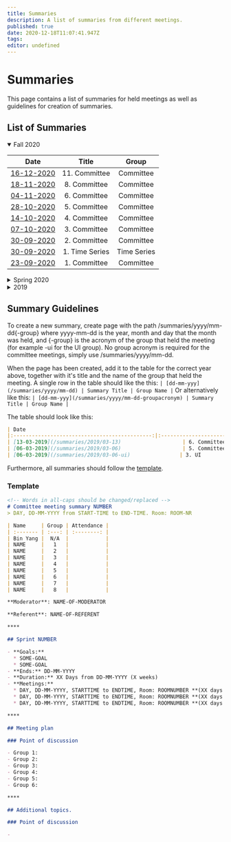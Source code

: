 ```yaml
---
title: Summaries
description: A list of summaries from different meetings.
published: true
date: 2020-12-18T11:07:41.947Z
tags: 
editor: undefined
---
```


# Summaries

This page contains a list of summaries for held meetings as well as guidelines for creation of summaries.

## List of Summaries

<details open>
<summary>Fall 2020</summary>

| Date        																		| Title          					| Group  			|
|:-----------------------------------------------:|:-----------------------:|:-----------:|
| [16-12-2020](/summaries/2020/12-16) 						| 11. Committee 					| Committee 	|
| [18-11-2020](/summaries/2020/11-18) 						| 8. Committee 						| Committee 	|
| [04-11-2020](/summaries/2020/10-28)							| 6. Committee 						| Committee 	| 
| [28-10-2020](/summaries/2020/10-28) 						| 5. Committee 						| Committee 	| 
| [14-10-2020](/summaries/2020/10-14) 						| 4. Committee 						| Committee 	|
| [07-10-2020](/summaries/2020/10-07) 						| 3. Committee 						| Committee 	|
| [30-09-2020](/summaries/2020/09-30) 						| 2. Committee 						| Committee 	|
| [30-09-2020](/summaries/2020/09-30-time-series) | 1. Time Series 					| Time Series |
| [23-09-2020](/summaries/2020/09-23)			  	 		| 1. Committee 						| Committee 	|



</details>

<details close>
<summary>Spring 2020</summary>

| Date        																	| Title          					| Group  			|
|:---------------------------------------------:|:-----------------------:|:-----------:|
| [20-05-2020](/summaries/2020/05-20)           | 15. Committee           | Committee   |
| [13-05-2020](/summaries/2020/05-13)           | 14. Committee           | Committee   |
| [06-05-2020](/summaries/2020/05-06)           | 13. Committee           | Committee   |
| [29-04-2020](/summaries/2020/04-29)           | 12. Committee           | Committee   |
| [22-04-2020](/summaries/2020/04-22)           | 11. Committee           | Committee   |
| [15-04-2020](/summaries/2020/04-15)           | 10. Committee           | Committee   |
| [08-04-2020](/summaries/2020/04-08)           | 9. Committee            | Committee   |
| [01-04-2020](/summaries/2020/04-01)           | 8. Committee            | Committee   |
| [25-03-2020](/summaries/2020/03-25)           | 7. Committee            | Committee   |
| [18-03-2020](/summaries/2020/03-18)           | 6. Committee            | Committee   |
| [11-03-2020](/summaries/2020/03-11)  	 				| 5. Committee 						| Committee 	|
| [04-03-2020](/summaries/2020/03-04)  	 				| 4. Committee 						| Committee 	|
| [26-02-2020](/summaries/2020/02-26)  	 				| 3. Committee 						| Committee 	|
| [19-02-2020](/summaries/2020/02-19)  	 				| 2. Committee 						| Committee 	|
| [13-02-2020](/summaries/2020/02-13)			  	 	| 1. Committee 						| Committee 	|

</details>
<details close>
<summary>2019</summary>

| Date        																	| Title          					| Group  			|
|:---------------------------------------------:|:-----------------------:|:-----------:|
| [13-03-2019](/summaries/2019/03-13)						| 6. Committee 						| Committee 	|
| [06-03-2019](/summaries/2019/03-06)						| 5. Committee 						| Committee 	|
| [06-03-2019](/summaries/2019/03-06-ui)				| 3. UI				 						| UI				 	|
| [27-02-2019](/summaries/2019/02-27)						| 4. Committee 						| Committee 	|
| [27-02-2019](/summaries/2019/02-27-ui)				| 2. UI				 						| UI				 	|
| [20-02-2019](/summaries/2019/02-20)						| 3. Committee 						| Committee 	|
| [20-02-2019](/summaries/2019/02-20-ui)				| 1. UI				 						| UI				 	|
| [13-02-2019](/summaries/2019/02-13)						| 2. Committee 						| Committee 	|
| [06-02-2019](/summaries/2019/02-06)  	 				| 1. Committee 						| Committee 	|
 
</details>

## Summary Guidelines
To create a new summary, create page with the path /summaries/yyyy/mm-dd{-group} where yyyy-mm-dd is the year, month and day that the month was held, and {-group} is the acronym of the group that held the meeting (for example -ui for the UI group). No group acronym is required for the committee meetings, simply use /summaries/yyyy/mm-dd.

When the page has been created, add it to the table for the correct year above, together with it's title and the name of the group that held the meeting.
A single row in the table should like the this:
`| [dd-mm-yyy](/summaries/yyyy/mm-dd) | Summary Title | Group Name |`
Or alternatively like this:
`| [dd-mm-yyy](/summaries/yyyy/mm-dd-groupacronym) | Summary Title | Group Name |`

The table should look like this:
```md
| Date        																	| Title          					| Group  		 |
|:---------------------------------------------:|:------------------------:|:------------:|
| [13-03-2019](/summaries/2019/03-13)					 | 6. Committee 						| Committee 	|
| [06-03-2019](/summaries/2019/03-06)					 | 5. Committee 						| Committee 	|
| [06-03-2019](/summaries/2019/03-06-ui)				| 3. UI				 			 		| UI				  |
```

Furthermore, all summaries should follow the [template](#template).

### Template
```md
<!-- Words in all-caps should be changed/replaced -->
# Committee meeting summary NUMBER
> DAY, DD-MM-YYYY from START-TIME to END-TIME. Room: ROOM-NR

| Name     | Group | Attendance |
| :------- | :---: | :--------: |
| Bin Yang |  N/A  |            |
| NAME     |   1   |            |
| NAME     |   2   |            |
| NAME     |   3   |            |
| NAME     |   4   |            |
| NAME     |   5   |            |
| NAME     |   6   |            |
| NAME     |   7   |            |
| NAME     |   8   |            |

**Moderator**: NAME-OF-MODERATOR

**Referent**: NAME-OF-REFERENT

****

## Sprint NUMBER

- **Goals:**
  * SOME-GOAL
  * SOME-GOAL
- **Ends:** DD-MM-YYYY
- **Duration:** XX Days from DD-MM-YYYY (X weeks)
- **Meetings:**
  * DAY, DD-MM-YYYY, STARTTIME to ENDTIME, Room: ROOMNUMBER **(XX days left of sprint)**
  * DAY, DD-MM-YYYY, STARTTIME to ENDTIME, Room: ROOMNUMBER **(XX days left of sprint)**
  * DAY, DD-MM-YYYY, STARTTIME to ENDTIME, Room: ROOMNUMBER **(XX days left of sprint)**

****

## Meeting plan

### Point of discussion

- Group 1: 
- Group 2: 
- Group 3: 
- Group 4: 
- Group 5: 
- Group 6:

****

## Additional topics.

### Point of discussion

- 
```
